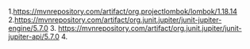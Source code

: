 1.https://mvnrepository.com/artifact/org.projectlombok/lombok/1.18.14
2.https://mvnrepository.com/artifact/org.junit.jupiter/junit-jupiter-engine/5.7.0
3. https://mvnrepository.com/artifact/org.junit.jupiter/junit-jupiter-api/5.7.0
4. 